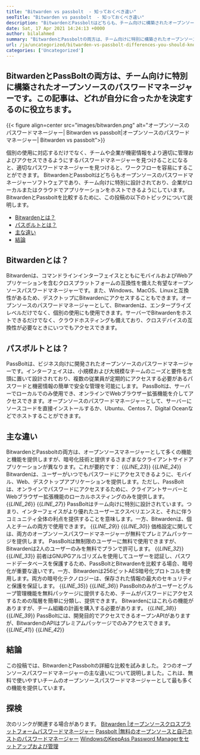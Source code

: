 ```yaml
---
title: "Bitwarden vs passbolt  - 知っておくべき違い" 
seoTitle: "Bitwarden vs passbolt  - 知っておくべき違い" 
description: "BitwardenとPassboltはどちらも、チーム向けに構築されたオープンソースのパスワードマネージャーアプリです。この記事は、どれが自分に合ったかを決定するのに役立ちます。" 
date: Sat, 17 Apr 2021 14:24:13 +0000
author: bilalahmed
summary: "BitwardenとPassboltの両方は、チーム向けに特別に構築されたオープンソースのパスワードマネージャーです。この記事は、どれが自分に合ったかを決定するのに役立ちます。" 
url: /ja/uncategorized/bitwarden-vs-passbolt-differences-you-should-know/
categories: ['Uncategorized']
---
```


## BitwardenとPassBoltの両方は、チーム向けに特別に構築されたオープンソースのパスワードマネージャーです。この記事は、どれが自分に合ったかを決定するのに役立ちます。

{{< figure align=center src="images/bitwarden.png" alt="オープンソースのパスワードマネージャー| Bitwarden vs passbolt|オープンソースのパスワードマネージャー| Bitwarden vs passbolt">}}

個別の使用に対応するだけでなく、チームや企業が機密情報をより適切に管理およびアクセスできるようにするパスワードマネージャーを見つけることになると、適切なパスワードマネージャーを見つけると、ワークフローを容易にすることができます。 BitwardenとPassboltはどちらもオープンソースのパスワードマネージャーソフトウェアであり、チーム向けに特別に設計されており、企業がローカルまたはクラウドでアプリケーションをホストできるようにしています。 BitwardenとPassboltを比較するために、この投稿の以下のトピックについて説明します。
  * [Bitwardenとは？][1]
  * [パスボルトとは？][2]
  * [主な違い][3]
  * [結論][4]

##  **Bitwardenとは？** 
Bitwardenは、コマンドラインインターフェイスとともにモバイルおよびWebアプリケーションを含むクロスプラットフォームの互換性を備えた有望なオープンソースパスワードマネージャーです。また、Windows、MacOS、Linuxと互換性があるため、デスクトップにBitwardenにアクセスすることもできます。オープンソースのパスワードマネージャーとして、Bitwardenは、エンタープライズレベルだけでなく、個別の使用にも使用できます。サーバーでBitwardenをホストできるだけでなく、クラウドホスティングも備えており、クロスデバイスの互換性が必要なときにいつでもアクセスできます。

## **パスボルトとは？**
PassBoltは、ビジネス向けに開発されたオープンソースのパスワードマネージャーです。インターフェイスは、小規模および大規模なチームのニーズと要件を念頭に置いて設計されており、複数の従業員が定期的にアクセスする必要があるパスワードと機密情報の簡単で安全な管理を可能にします。 PassBoltは、サーバーでローカルでのみ使用でき、オンラインでWebブラウザー拡張機能を介してアクセスできます。オープンソースのパスワードマネージャーとして、サーバーにソースコードを直接インストールするか、Ubuntu、Centos 7、Digital Oceanなどでホストすることができます。

## **主な違い**
BitwardenとPassboltの両方は、オープンソースマネージャーとして多くの機能と機能を提供しますが、暗号化技術と提供するさまざまなクライアントサイドアプリケーションが異なります。これが要約です：
{{_LINE_23_}}
{{_LINE_24_}}
    Bitwardenは、ユーザーがいつでもパスワードにアクセスできるように、モバイル、Web、デスクトップアプリケーションを提供します。ただし、PassBoltは、オンラインでパスワードにアクセスするために、クライアントサーバーとWebブラウザー拡張機能のローカルホスティングのみを提供します。
{{_LINE_26_}}
{{_LINE_27_}}
    PassBoltはチーム向けに特別に設計されています。つまり、インターフェイスがより優れたユーザーエクスペリエンスと、それに伴うコミュニティ全体の利点を提供することを意味します。一方、Bitwardenは、個人とチームの両方で使用できます。
{{_LINE_29_}}
{{_LINE_30_}}
    価格設定に関しては、両方のオープンソースパスワードマネージャーが無料でプレミアムパッケージを提供します。 PassBoltは無制限のユーザーに無料で使用できますが、Bitwardenは2人のユーザーのみを無料でプランで許可します。
{{_LINE_32_}}
{{_LINE_33_}}
    前者はGNUPGアルゴリズムを使用してユーザーを認証し、パスワードデータベースを保護するため、PassBoltとBitwardenを比較する場合、暗号化が重要な違いです。一方、Bitwardenは256ビットAES暗号化プロトコルを使用します。両方の暗号化テクノロジーは、保存された情報の最大のセキュリティと保護を保証します。
{{_LINE_35_}}
{{_LINE_36_}}
    PassBoltのみがユーザーとグループ管理機能を無料パッケージに提供するため、チームがパスワードにアクセスするための階層を簡単に分類し、提供できます。 Bitwardenにはこれらの機能がありますが、チーム組織の計画を購入する必要があります。
{{_LINE_38_}}
{{_LINE_39_}}
    PassBoltには、開発目的でアクセスできるオープンAPIがありますが、BitwardenのAPIはプレミアムパッケージでのみアクセスできます。
{{_LINE_41_}}
{{_LINE_42_}}

## **結論**
この投稿では、BitwardenとPassboltの詳細な比較を試みました。 2つのオープンソースパスワードマネージャーの主な違いについて説明しました。これは、無料で使いやすいチームのオープンソースパスワードマネージャーとして最も多くの機能を提供しています。

## 探検
次のリンクが関連する場合があります。
[Bitwarden |オープンソースクロスプラットフォームパスワードマネージャー][5]
[Passbolt |無料のオープンソースと自己ホストのパスワードマネージャー][6]
[WindowsのKeepAss Password Managerをセットアップおよび管理][7]

  
[1]: #bitwarden
[2]: #passbolt
[3]: #differences
[4]: #conclusion
[5]: https://products.containerize.com/password-management/bitwarden
[6]: https://products.containerize.com/password-management/passbolt
[7]: https://blog.containerize.com/password-management/setup-manage-keepass-password-manager-for-windows/
